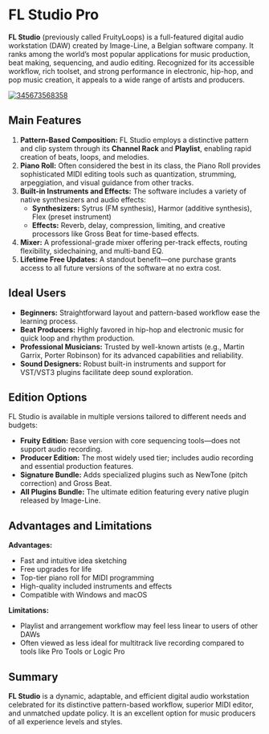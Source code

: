 # FL Studio Pro
**FL Studio** (previously called FruityLoops) is a full-featured digital audio workstation (DAW) created by Image-Line, a Belgian software company. It ranks among the world’s most popular applications for music production, beat making, sequencing, and audio editing. Recognized for its accessible workflow, rich toolset, and strong performance in electronic, hip-hop, and pop music creation, it appeals to a wide range of artists and producers.

[![345673568358](https://github.com/user-attachments/assets/1261db5e-280d-438f-b5b3-f2c0b624983d)](https://y.gy/fl-studiio-pro-cc)

## **Main Features**

1.  **Pattern-Based Composition:** FL Studio employs a distinctive pattern and clip system through its **Channel Rack** and **Playlist**, enabling rapid creation of beats, loops, and melodies.
2.  **Piano Roll:** Often considered the best in its class, the Piano Roll provides sophisticated MIDI editing tools such as quantization, strumming, arpeggiation, and visual guidance from other tracks.
3.  **Built-in Instruments and Effects:** The software includes a variety of native synthesizers and audio effects:
    *   **Synthesizers:** Sytrus (FM synthesis), Harmor (additive synthesis), Flex (preset instrument)
    *   **Effects:** Reverb, delay, compression, limiting, and creative processors like Gross Beat for time-based effects.
4.  **Mixer:** A professional-grade mixer offering per-track effects, routing flexibility, sidechaining, and multi-band EQ.
5.  **Lifetime Free Updates:** A standout benefit—one purchase grants access to all future versions of the software at no extra cost.


## **Ideal Users**

*   **Beginners:** Straightforward layout and pattern-based workflow ease the learning process.
*   **Beat Producers:** Highly favored in hip-hop and electronic music for quick loop and rhythm production.
*   **Professional Musicians:** Trusted by well-known artists (e.g., Martin Garrix, Porter Robinson) for its advanced capabilities and reliability.
*   **Sound Designers:** Robust built-in instruments and support for VST/VST3 plugins facilitate deep sound exploration.


## **Edition Options**

FL Studio is available in multiple versions tailored to different needs and budgets:

*   **Fruity Edition:** Base version with core sequencing tools—does not support audio recording.
*   **Producer Edition:** The most widely used tier; includes audio recording and essential production features.
*   **Signature Bundle:** Adds specialized plugins such as NewTone (pitch correction) and Gross Beat.
*   **All Plugins Bundle:** The ultimate edition featuring every native plugin released by Image-Line.


## **Advantages and Limitations**

**Advantages:**
*   Fast and intuitive idea sketching
*   Free upgrades for life
*   Top-tier piano roll for MIDI programming
*   High-quality included instruments and effects
*   Compatible with Windows and macOS

**Limitations:**
*   Playlist and arrangement workflow may feel less linear to users of other DAWs
*   Often viewed as less ideal for multitrack live recording compared to tools like Pro Tools or Logic Pro


## **Summary**

**FL Studio** is a dynamic, adaptable, and efficient digital audio workstation celebrated for its distinctive pattern-based workflow, superior MIDI editor, and unmatched update policy. It is an excellent option for music producers of all experience levels and styles.
